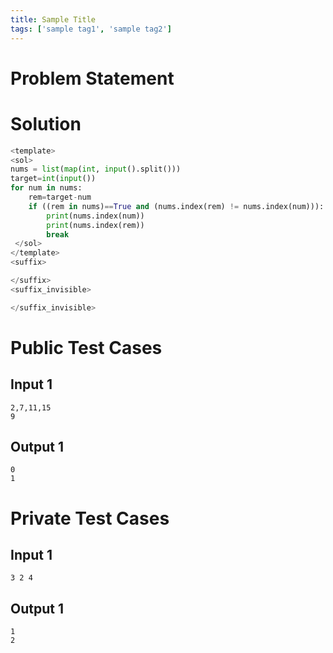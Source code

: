 ```yaml
---
title: Sample Title
tags: ['sample tag1', 'sample tag2']
---
```


# Problem Statement

# Solution
```python test.py  -r 'python test.py'
<template>
<sol> 
nums = list(map(int, input().split()))
target=int(input())
for num in nums:
    rem=target-num
    if ((rem in nums)==True and (nums.index(rem) != nums.index(num))):
        print(nums.index(num))
        print(nums.index(rem))
        break
 </sol>
</template>
<suffix>

</suffix>
<suffix_invisible>

</suffix_invisible>
```

# Public Test Cases

## Input 1

```
2,7,11,15
9

```

## Output 1

```
0
1
```


# Private Test Cases

## Input 1

```
3 2 4

```

## Output 1

```
1
2
```


